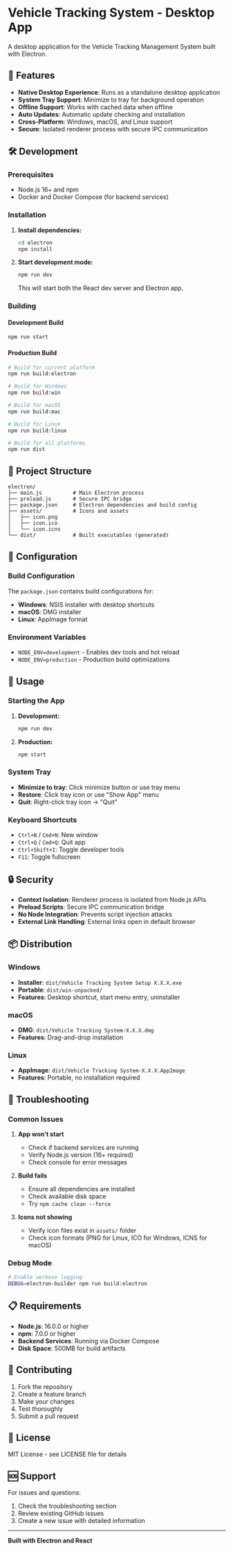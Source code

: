 # Vehicle Tracking System - Desktop App

A desktop application for the Vehicle Tracking Management System built with Electron.

## 🚀 Features

- **Native Desktop Experience**: Runs as a standalone desktop application
- **System Tray Support**: Minimize to tray for background operation
- **Offline Support**: Works with cached data when offline
- **Auto Updates**: Automatic update checking and installation
- **Cross-Platform**: Windows, macOS, and Linux support
- **Secure**: Isolated renderer process with secure IPC communication

## 🛠️ Development

### Prerequisites

- Node.js 16+ and npm
- Docker and Docker Compose (for backend services)

### Installation

1. **Install dependencies:**
   ```bash
   cd electron
   npm install
   ```

2. **Start development mode:**
   ```bash
   npm run dev
   ```
   This will start both the React dev server and Electron app.

### Building

#### Development Build
```bash
npm run start
```

#### Production Build
```bash
# Build for current platform
npm run build:electron

# Build for Windows
npm run build:win

# Build for macOS
npm run build:mac

# Build for Linux
npm run build:linux

# Build for all platforms
npm run dist
```

## 📁 Project Structure

```
electron/
├── main.js          # Main Electron process
├── preload.js       # Secure IPC bridge
├── package.json     # Electron dependencies and build config
├── assets/          # Icons and assets
│   ├── icon.png
│   ├── icon.ico
│   └── icon.icns
└── dist/            # Built executables (generated)
```

## 🔧 Configuration

### Build Configuration

The `package.json` contains build configurations for:
- **Windows**: NSIS installer with desktop shortcuts
- **macOS**: DMG installer
- **Linux**: AppImage format

### Environment Variables

- `NODE_ENV=development` - Enables dev tools and hot reload
- `NODE_ENV=production` - Production build optimizations

## 🚀 Usage

### Starting the App

1. **Development:**
   ```bash
   npm run dev
   ```

2. **Production:**
   ```bash
   npm start
   ```

### System Tray

- **Minimize to tray**: Click minimize button or use tray menu
- **Restore**: Click tray icon or use "Show App" menu
- **Quit**: Right-click tray icon → "Quit"

### Keyboard Shortcuts

- `Ctrl+N` / `Cmd+N`: New window
- `Ctrl+Q` / `Cmd+Q`: Quit app
- `Ctrl+Shift+I`: Toggle developer tools
- `F11`: Toggle fullscreen

## 🔒 Security

- **Context Isolation**: Renderer process is isolated from Node.js APIs
- **Preload Scripts**: Secure IPC communication bridge
- **No Node Integration**: Prevents script injection attacks
- **External Link Handling**: External links open in default browser

## 📦 Distribution

### Windows
- **Installer**: `dist/Vehicle Tracking System Setup X.X.X.exe`
- **Portable**: `dist/win-unpacked/`
- **Features**: Desktop shortcut, start menu entry, uninstaller

### macOS
- **DMG**: `dist/Vehicle Tracking System-X.X.X.dmg`
- **Features**: Drag-and-drop installation

### Linux
- **AppImage**: `dist/Vehicle Tracking System-X.X.X.AppImage`
- **Features**: Portable, no installation required

## 🐛 Troubleshooting

### Common Issues

1. **App won't start**
   - Check if backend services are running
   - Verify Node.js version (16+ required)
   - Check console for error messages

2. **Build fails**
   - Ensure all dependencies are installed
   - Check available disk space
   - Try `npm cache clean --force`

3. **Icons not showing**
   - Verify icon files exist in `assets/` folder
   - Check icon formats (PNG for Linux, ICO for Windows, ICNS for macOS)

### Debug Mode

```bash
# Enable verbose logging
DEBUG=electron-builder npm run build:electron
```

## 📋 Requirements

- **Node.js**: 16.0.0 or higher
- **npm**: 7.0.0 or higher
- **Backend Services**: Running via Docker Compose
- **Disk Space**: 500MB for build artifacts

## 🤝 Contributing

1. Fork the repository
2. Create a feature branch
3. Make your changes
4. Test thoroughly
5. Submit a pull request

## 📄 License

MIT License - see LICENSE file for details

## 🆘 Support

For issues and questions:
1. Check the troubleshooting section
2. Review existing GitHub issues
3. Create a new issue with detailed information

---

**Built with Electron and React**